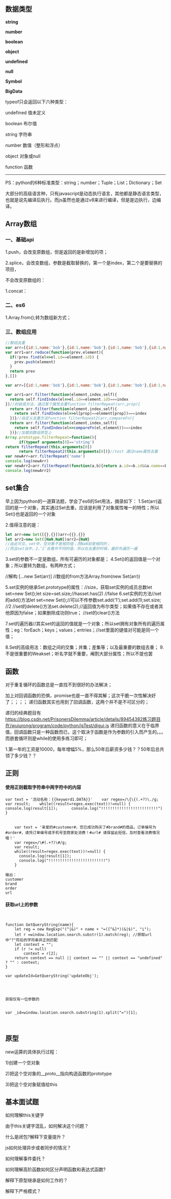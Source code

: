 ## 数据类型

**string** 

**number**

**boolean**

**object**

**undefined**

**null**

**Symbol**

**BigData**

typeof只会返回以下六种类型：

undefined    值未定义

boolean      布尔值

string        字符串

number      数值（整形和浮点）

object        对象或null

function      函数

---



PS：python的6种标准类型：string；number；Tuple；List；Dictionary；Set

大部分的高级语言种，只有javascript是动态执行语言，其他都是静态语言类型，也就是说先编译后执行。而js虽然也是通过v8来进行编译，但是是边执行，边编译。



## Array数组

### 一、基础api

1.push，会改变原数组，但是返回的是新增加的项；

2.splice，会改变数组，参数是截取替换的，第一个是index，第二个是要替换的项目，



不会改变原数组的：

1.concat：



### 二、es6

1.Array.from();转为数组新方式；



### 三、数组应用

```javascript
//数组去重
var arr=[{id:1,name:'bob'},{id:1,name:'bob'},{id:1,name:'bob'},{id:1,name:'lucy'},{id:1,name:'lucy'},{id:2,name:'lucy'},{id:2,name:'张三'}]
var arr1=arr.reduce(function(prev,element){
  if(!prev.find(el=>el.id==element.id)) {
    prev.push(element)
  }
  return prev
},[])

var arr=[{id:1,name:'bob'},{id:1,name:'bob'},{id:1,name:'bob'},{id:1,name:'lucy'},{id:1,name:'lucy'},{id:2,name:'lucy'},{id:2,name:'张三'}]//去掉相同id的项目

var arr1=arr.filter(function(element,index,self){
  return self.findIndex(el=>el.id==element.id)===index
})//封装成方法，通过某个属性去重function filterRepeat(arr,prop){
  return arr.filter(function(element,index,self){
    return self.findIndex(el=>el[prop]==element[prop])===index
  })}//自定义去重方法function filterRepeat2(arr,compareFn){
  return arr.filter(function(element,index,self){
    return self.findIndex(el=>compareFn(el,element))===index
  })}//加载到数组原型上
Array.prototype.filterRepeat=function(){
      if(typeof arguments[0]=='string')  
return filterRepeat(this,arguments[0])
      return filterRepeat2(this,arguments[0])}//test 通过name属性去重
var newArr=arr.filterRepeat('name')
console.log(newArr)
var newArr2=arr.filterRepeat(function(a,b){return a.id==b.id&&a.name==b.name})
console.log(newArr2)
```





## set集合

早上因为python的一道算法题，学会了es6的Set用法，摘录如下：
1.Set(arr)返回的是一个对象，其实通过Set去重，应该是利用了对象属性唯一的特性；所以Set()也是返回的一个对象

2.值得注意的是：

```javascript
let arr=new Set([{},{}])arr={{},{}} 
let arr2=new Set([NaN,NaN])arr2={NaN}
//由此可见，set中，空对象不是相同值；而NaN却是相同的；
//而且set当中，2，’2’会看作不同的值，所以在去重的时候，最好先遍历一遍
```

3.set的参数不一定是数组，所有可遍历的对象都是；
4.Set()的返回值是一个对象；所以要转为数组，有两种方式；

//解构
[…new Set(arr)]
//数组的from方法Array.from(new Set(arr))

5.set实例的继承Set.prototype的属性：//size，获取set实例的成员总数let set=new Set();let size=set.size;//hasset.has(2)  //false
6.set实例的方法//set的add()方法let set=new Set();//可以不传参数set.add(‘1’);set.add(1);set.size; //2
//set的delete()方法set.delete(2);//返回值为布尔类型；如果值不存在或者其他原因为false；如果删除成功则true；
//set的clear()方法

7.set的遍历器//其实set的返回的值就是一个对象；所以set拥有对象所有的遍历属性；eg：forEach；keys；values；entries；//set里面的键值对可能是同一个值；

8.Set的高级用法：数组之间的交集；并集；差集等；以及最重要的数组去重；
9.不是很重要的Weakset；听名字就不重要，阉割大部分属性；所以不提也罢



## 函数

对于重复循环的函数总是一直找不到很好的办法解决；

加上对回调函数的恐惧，promise也是一直不得其解；这次干脆一次性解决好了；；；；
递归函数其实也用到了回调函数，这两个并不是不可区分的；

递归的经典题目有 https://blog.csdn.net/PrisonersDilemma/article/details/89454382练习题目在/wujurong/program/code/python/jsTest/digui.js
递归函数的意义在于临界值，回调函数只是一种函数而已，这个取决于函数是作为参数的引入而产生的。。。
而嵌套循环则是while的使用多练习即可；

1.第一年的工资是10000，每年增幅5%，那么50年后薪资多少钱？？50年后总共领了多少钱？？



## 正则

#### 使用正则截取字符串中两字符中的内容

```
var text = '活动名称：{{keyword1.DATA}}'    var regex=/\{\{(.+?)\./g;    var result;    while((result=regex.exec(text))!=null) {      console.log(result[1]);      console.log("!!!!!!!!!!!!!!!!!!!!!!!!!")    }


    var text = '亲爱的#customer#，您已成功购买了#brand#的商品，订单编号为#order#，请凭订单编号或⼿机号⾄商家处消费！#url# 请保留此短信，及时查看消费情况哦！'
    var regex=/\#(.+?)\#/g;
    var result;
    while((result=regex.exec(text))!=null) {
      console.log(result[1]);
      console.log("!!!!!!!!!!!!!!!!!!!!!!!!!")
    }

输出：
customer
brand
order
url
```

#### 获取url上的参数

```


function GetQueryString(name){
    let reg = new RegExp("(^|&)" + name + "=([^&]*)(&|$)", "i");
    let r =window.location.search.substr(1).match(reg); //获取url中"?"符后的字符串并正则匹配
    let context = "";
    if (r != null)
        context = r[2];
    return context == null || context == "" || context == "undefined" ? "" : context;
}

var updateId=GetQueryString('updateObj');




获取仅有一位参数的


var _id=window.location.search.substring(1).split("=")[1];



```



## 原型

new运算的具体执行过程：  

1)创建一个空对象  

2)把这个空对象的__proto__指向构造函数的prototype  

3)把这个空对象赋值给this





## 基本面试题

如何理解this关键字

由于this关键字混乱，如何解决这个问题？

什么是闭包?解释下变量提升？

js如何处理异步或者同步的情况？

如何理解事件委托？

如何理解高阶函数如何区分声明函数和表达式函数?

解释下原型继承是如何工作的？

解释下严格模式？